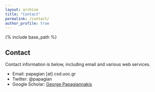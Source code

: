 ```yaml
---
layout: archive
title: "Contact"
permalink: /contact/
author_profile: true
---
```


{% include base_path %}

## Contact

Contact information is below, including email and various web services.

- Email: papagian [at] csd.uoc.gr
- Twitter: @papagian
- Google Scholar: [George Papagiannakis](https://scholar.google.com/citations?user=rUfyI3MAAAAJ&hl=en)
